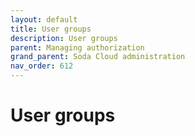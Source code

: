 ```yaml
---
layout: default
title: User groups
description: User groups
parent: Managing authorization
grand_parent: Soda Cloud administration
nav_order: 612
---
```


# User groups